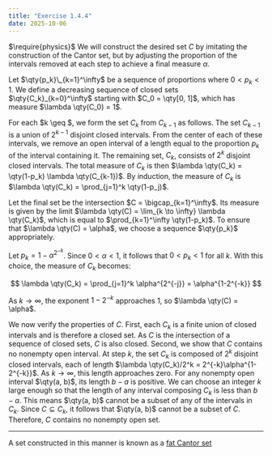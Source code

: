 ```yaml
---
title: "Exercise 1.4.4"
date: 2025-10-06
---
```

$\require{physics}$
We will construct the desired set $C$ by imitating the construction of the Cantor set, but by adjusting the proportion of the intervals removed at each step to achieve a final measure $\alpha$. 

Let $\qty{p_k}\_{k=1}^\infty$ be a sequence of proportions where $0 < p_k < 1$. 
We define a decreasing sequence of closed sets $\qty{C_k}_{k=0}^\infty$ starting with $C_0 = \qty[0, 1]$, which has measure $\lambda \qty(C_0) = 1$. 

For each $k \geq $, we form the set $C_k$ from $C_{k-1}$ as follows. 
The set $C_{k-1}$ is a union of $2^{k-1}$ disjoint closed intervals. 
From the center of each of these intervals, we remove an open interval of a length equal to the proportion $p_k$ of the interval containing it. 
The remaining set, $C_k$, consists of $2^k$ disjoint closed intervals. 
The total measure of $C_k$ is then $\lambda \qty(C_k) = \qty(1-p_k) \lambda \qty(C_{k-1})$. 
By induction, the measure of $C_k$ is $\lambda \qty(C_k) = \prod_{j=1}^k \qty(1-p_j)$. 

Let the final set be the intersection $C = \bigcap_{k=1}^\infty$. 
Its measure is given by the limit $\lambda \qty(C) = \lim_{k \to \infty} \lambda \qty(C_k)$, which is equal to $\prod_{k=1}^\infty \qty(1-p_k)$. 
To ensure that $\lambda \qty(C) = \alpha$, we choose a sequence $\qty{p_k}$ appropriately. 

Let $p_k = 1 - \alpha^{2^{-k}}$. 
Since $0 < \alpha < 1$, it follows that $0 < p_k < 1$ for all $k$. 
With this choice, the measure of $C_k$ becomes:

$$
	\lambda \qty(C_k) = \prod_{j=1}^k \alpha^{2^{-j}} = \alpha^{1-2^{-k}}
$$

As $k \to \infty$, the exponent $1 - 2^{-k}$ approaches $1$, so $\lambda \qty(C) = \alpha$. 

We now verify the properties of $C$. 
First, each $C_k$ is a finite union of closed intervals and is therefore a closed set. 
As $C$ is the intersection of a sequence of closed sets, $C$ is also closed. 
Second, we show that $C$ contains no nonempty open interval. 
At step $k$, the set $C_k$ is composed of $2^k$ disjoint closed intervals, each of length $\lambda \qty(C_k)/2^k = 2^{-k}\alpha^{1-2^{-k}}$. 
As $k \to \infty$, this length approaches zero. 
For any nonempty open interval $\qty(a, b)$, its length $b-a$ is positive. 
We can choose an integer $k$ large enough so that the length of any interval composing $C_k$ is less than $b-a$. 
This means $\qty(a, b)$ cannot be a subset of any of the intervals in $C_k$. 
Since $C \subseteq C_k$, it follows that $\qty(a, b)$ cannot be a subset of $C$. 
Therefore, $C$ contains no nonempty open set. 

---
A set constructed in this manner is known as a [fat Cantor set](https://en.wikipedia.org/wiki/Smith%E2%80%93Volterra%E2%80%93Cantor_set)
